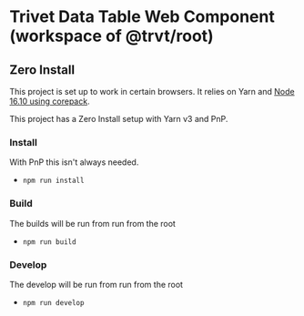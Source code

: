 # Trivet Data Table Web Component (workspace of @trvt/root)

## Zero Install

This project is set up to work in certain browsers.
It relies on Yarn and [Node 16.10 using corepack](https://yarnpkg.com/getting-started/install).

This project has a Zero Install setup with Yarn v3 and PnP.

### Install

With PnP this isn't always needed.

-   `npm run install`

### Build

The builds will be run from run from the root

-   `npm run build`

### Develop

The develop will be run from run from the root

-   `npm run develop`
